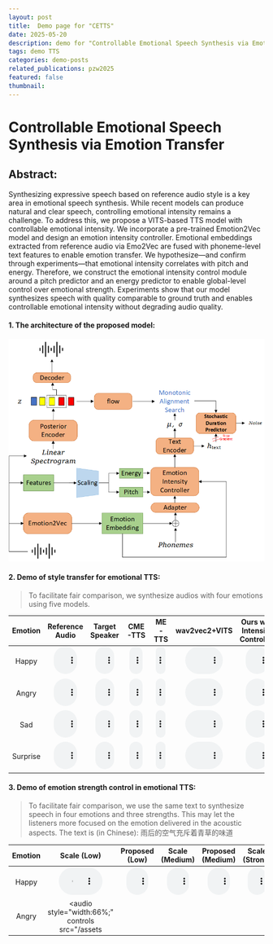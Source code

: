 ```yaml
---
layout: post
title:  Demo page for "CETTS"
date: 2025-05-20
description: demo for "Controllable Emotional Speech Synthesis via Emotion Transfer"
tags: demo TTS
categories: demo-posts
related_publications: pzw2025
featured: false
thumbnail:
---
```


# Controllable Emotional Speech Synthesis via Emotion Transfer

## Abstract:

Synthesizing expressive speech based on reference audio style is a key area in emotional speech synthesis. While recent models can produce natural and clear speech, controlling emotional intensity remains a challenge. To address this, we propose a VITS-based TTS model with controllable emotional intensity. We incorporate a pre-trained Emotion2Vec model and design an emotion intensity controller. Emotional embeddings extracted from reference audio via Emo2Vec are fused with phoneme-level text features to enable emotion transfer. We hypothesize—and confirm through experiments—that emotional intensity correlates with pitch and energy. Therefore, we construct the emotional intensity control module around a pitch predictor and an energy predictor to enable global-level control over emotional strength. Experiments show that our model synthesizes speech with quality comparable to ground truth and enables controllable emotional intensity without degrading audio quality.

#### 1. The architecture of the proposed model:

![arch](/assets/CETTS/Training.jpg)

#### 2. Demo of style transfer for emotional TTS:

> To facilitate fair comparison, we synthesize audios with four emotions using five models.

| Emotion  | Reference Audio | Target Speaker | CME-TTS | ME-TTS | wav2vec2+VITS | Ours w/o Intensity Controller | Ours |
|:--------:|:---------------:|:--------------:|:-------:|:------:|:-------------:|:-----------------------------:|:----:|
| Happy    | <audio style="width:66%;" controls src="/assets/CETTS/demo1/ref/01010501.wav"></audio> | <audio style="width:66%;" controls src="/assets/CETTS/demo1/spk/01071000.wav"></audio> | <audio style="width:66%;" controls src="/assets/CETTS/demo1/CME-TTS/happy_s1.wav"></audio> | <audio style="width:66%;" controls src="/assets/CETTS/demo1/ME-TTS/Happy.wav"></audio> | <audio style="width:66%;" controls src="/assets/CETTS/demo1/wav2vec+vits/2.wav"></audio> | <audio style="width:66%;" controls src="/assets/CETTS/demo1/emo2vec+vits/2.wav"></audio> | <audio style="width:66%;" controls src="/assets/CETTS/demo1/ours/2.wav"></audio> |
| Angry    | <audio style="width:66%;" controls src="/assets/CETTS/demo1/ref/02020500.wav"></audio> | <audio style="width:66%;" controls src="/assets/CETTS/demo1/spk/02071000.wav"></audio> | <audio style="width:66%;" controls src="/assets/CETTS/demo1/CME-TTS/angry_s2.wav"></audio> | <audio style="width:66%;" controls src="/assets/CETTS/demo1/ME-TTS/Angry.wav"></audio> | <audio style="width:66%;" controls src="/assets/CETTS/demo1/wav2vec+vits/1.wav"></audio> | <audio style="width:66%;" controls src="/assets/CETTS/demo1/emo2vec+vits/1.wav"></audio> | <audio style="width:66%;" controls src="/assets/CETTS/demo1/ours/1.wav"></audio> |
| Sad      | <audio style="width:66%;" controls src="/assets/CETTS/demo1/ref/03030500.wav"></audio> | <audio style="width:66%;" controls src="/assets/CETTS/demo1/spk/03071000.wav"></audio> | <audio style="width:66%;" controls src="/assets/CETTS/demo1/CME-TTS/sad_s4.wav"></audio> | <audio style="width:66%;" controls src="/assets/CETTS/demo1/ME-TTS/Sad.wav"></audio> | <audio style="width:66%;" controls src="/assets/CETTS/demo1/wav2vec+vits/4.wav"></audio> | <audio style="width:66%;" controls src="/assets/CETTS/demo1/emo2vec+vits/4.wav"></audio> | <audio style="width:66%;" controls src="/assets/CETTS/demo1/ours/4.wav"></audio> |
| Surprise | <audio style="width:66%;" controls src="/assets/CETTS/demo1/ref/04060500.wav"></audio> | <audio style="width:66%;" controls src="/assets/CETTS/demo1/spk/04071000.wav"></audio> | <audio style="width:66%;" controls src="/assets/CETTS/demo1/CME-TTS/surprise_s3.wav"></audio> | <audio style="width:66%;" controls src="/assets/CETTS/demo1/ME-TTS/Surprise.wav"></audio> | <audio style="width:66%;" controls src="/assets/CETTS/demo1/wav2vec+vits/3.wav"></audio> | <audio style="width:66%;" controls src="/assets/CETTS/demo1/emo2vec+vits/3.wav"></audio> | <audio style="width:66%;" controls src="/assets/CETTS/demo1/ours/3.wav"></audio> |

#### 3. Demo of emotion strength control in emotional TTS:

> To facilitate fair comparison, we use the same text to synthesize speech in four emotions and three strengths. This may let the listeners more focused on the emotion delivered in the acoustic aspects. The text is (in Chinese): 雨后的空气充斥着青草的味道

| Emotion  | Scale (Low) | Proposed (Low) | Scale (Medium) | Proposed (Medium) | Scale (Strong) | Proposed (Strong) |
|:--------:|:-----------:|:--------------:|:--------------:|:-----------------:|:--------------:|:-----------------:|
| Happy    | <audio style="width:66%;" controls src="/assets/CETTS/demo2/wav2vec_intensity_demo/happy/0.5.wav"></audio> | <audio style="width:66%;" controls src="/assets/CETTS/demo2/final_intensity_demo/happy/0.1/ber_vits_2.wav"></audio> | <audio style="width:66%;" controls src="/assets/CETTS/demo2/wav2vec_intensity_demo/happy/1.wav"></audio> | <audio style="width:66%;" controls src="/assets/CETTS/demo2/final_intensity_demo/happy/1.0/ber_vits_2.wav"></audio> | <audio style="width:66%;" controls src="/assets/CETTS/demo2/wav2vec_intensity_demo/happy/1.5.wav"></audio> | <audio style="width:66%;" controls src="/assets/CETTS/demo2/final_intensity_demo/happy/3.0/ber_vits_2.wav"></audio> |
| Angry    | <audio style="width:66%;" controls src="/assets
